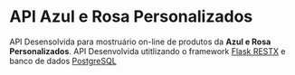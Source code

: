 # API Azul e Rosa Personalizados

API Desensolvida  para mostruário on-line de produtos da **Azul e Rosa Personalizados**. 
API Desenvolvida utitlizando o framework [Flask RESTX](https://github.com/python-restx/flask-restx) e banco de dados [PostgreSQL](https://www.postgresql.org/)
